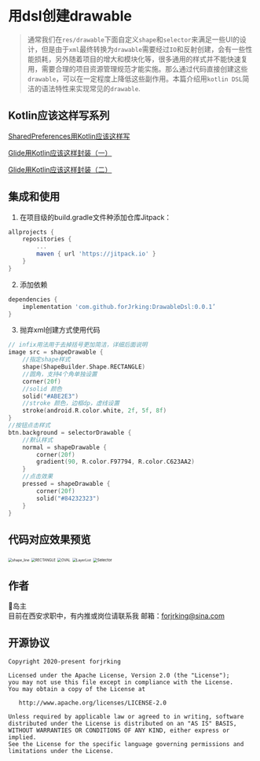 # 用dsl创建drawable

>通常我们在`res/drawable`下面自定义`shape`和`selector`来满足一些UI的设计，但是由于`xml`最终转换为`drawable`需要经过`IO`和反射创建，会有一些性能损耗，另外随着项目的增大和模块化等，很多通用的样式并不能快速复用，需要合理的项目资源管理规范才能实施。那么通过代码直接创建这些`drawable`，可以在一定程度上降低这些副作用。本篇介绍用`kotlin DSL`简洁的语法特性来实现常见的`drawable`.

## Kotlin应该这样写系列

[SharedPreferences用Kotlin应该这样写](https://juejin.cn/post/6857432013424001038)

[Glide用Kotlin应该这样封装（一）](https://juejin.cn/post/6946396538289537061)

[Glide用Kotlin应该这样封装（二）](https://juejin.cn/post/6948594232626003999)

## 集成和使用
1. 在项目级的build.gradle文件种添加仓库Jitpack：
```groovy
allprojects {
    repositories {
        ...
        maven { url 'https://jitpack.io' }
    }
}
```

2. 添加依赖

```groovy
dependencies {
	implementation 'com.github.forJrking:DrawableDsl:0.0.1’
}
```

3. 抛弃xml创建方式使用代码

```kotlin
// infix用法用于去掉括号更加简洁，详细后面说明
image src = shapeDrawable {
  	//指定shape样式
    shape(ShapeBuilder.Shape.RECTANGLE)
  	//圆角，支持4个角单独设置
  	corner(20f)
  	//solid 颜色
    solid("#ABE2E3")
  	//stroke 颜色，边框dp，虚线设置
    stroke(android.R.color.white, 2f, 5f, 8f)
}
//按钮点击样式
btn.background = selectorDrawable {
  	//默认样式
    normal = shapeDrawable {
        corner(20f)
        gradient(90, R.color.F97794, R.color.C623AA2)
    }
  	//点击效果
    pressed = shapeDrawable {
        corner(20f)
        solid("#84232323")
    }
}
```

## 代码对应效果预览

<img src="https://p3-juejin.byteimg.com/tos-cn-i-k3u1fbpfcp/eb5945489a92401294163a2aea9f6224~tplv-k3u1fbpfcp-zoom-1.image" alt="shape_line" style="zoom:50%;" />
<img src="https://p3-juejin.byteimg.com/tos-cn-i-k3u1fbpfcp/a69f71166c004ce5a00087925486426d~tplv-k3u1fbpfcp-zoom-1.image" alt="RECTANGLE" style="zoom:50%;" />
<img src="https://p3-juejin.byteimg.com/tos-cn-i-k3u1fbpfcp/070a4175b9eb4fb5a240bd5804f305e5~tplv-k3u1fbpfcp-zoom-1.image" alt="OVAL" style="zoom:50%;" />
<img src="https://p3-juejin.byteimg.com/tos-cn-i-k3u1fbpfcp/5c60c733b84c4636b296daea51a6b1e3~tplv-k3u1fbpfcp-zoom-1.image" alt="LayerList" style="zoom:50%;" />
<img src="https://p3-juejin.byteimg.com/tos-cn-i-k3u1fbpfcp/d221f05e5eb146a79b6bab4ca0642461~tplv-k3u1fbpfcp-zoom-1.image" alt="Selector" style="zoom:55%;" />

## 作者

👨岛主  
目前在西安求职中，有内推或岗位请联系我
邮箱：forjrking@sina.com

## 开源协议

```
Copyright 2020-present forjrking

Licensed under the Apache License, Version 2.0 (the "License");
you may not use this file except in compliance with the License.
You may obtain a copy of the License at

   http://www.apache.org/licenses/LICENSE-2.0

Unless required by applicable law or agreed to in writing, software
distributed under the License is distributed on an "AS IS" BASIS,
WITHOUT WARRANTIES OR CONDITIONS OF ANY KIND, either express or implied.
See the License for the specific language governing permissions and
limitations under the License.
```
